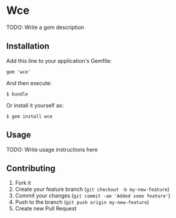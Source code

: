 # Wce

TODO: Write a gem description

## Installation

Add this line to your application's Gemfile:

    gem 'wce'

And then execute:

    $ bundle

Or install it yourself as:

    $ gem install wce

## Usage

TODO: Write usage instructions here

## Contributing

1. Fork it
2. Create your feature branch (`git checkout -b my-new-feature`)
3. Commit your changes (`git commit -am 'Added some feature'`)
4. Push to the branch (`git push origin my-new-feature`)
5. Create new Pull Request
